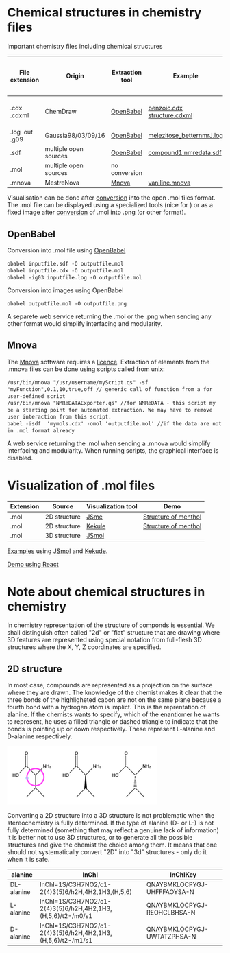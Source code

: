 # Chemical structures in chemistry files
Important chemistry files including chemical structures

File extension|Origin|Extraction tool|Example|converted into .mol file(not active yet...)
----|----|---|---|---
.cdx .cdxml|ChemDraw|[OpenBabel](#openbabel)|[benzoic.cdx](benzoic.cdx) [structure.cdxml](structure.cdxml) |*benzoic acid in .mol format*
.log .out .g09|Gaussia98/03/09/16|[OpenBabel](#openbabel)|[melezitose_betternmrJ.log](melezitose_betternmrJ.log)|
.sdf|multiple open sources|[OpenBabel](#openbabel)|[compound1.nmredata.sdf](compound1.nmredata.sdf)|
.mol|multiple open sources|no conversion||
.mnova|MestreNova|[Mnova](#mnova)|[vaniline.mnova](Vaniline_attributed.mnova)|

Visualisation can be done after [conversion](#openbabel) into the open .mol files format. The .mol file can be displayed using a specialized tools (nice for <script type="text/javascript" src="https://chemapps.stolaf.edu/jmol/jmol.php?source=https://static.molinstincts.com/sdf_3d/cholesterol-3D-structure-CT1001897301.sdf&link=3D structures"></script>) or as a fixed image after [conversion](#openbabel) of .mol into .png (or other format).

## OpenBabel
Conversion into .mol file using [OpenBabel](https://open-babel.readthedocs.io/en/latest/)
```
obabel inputfile.sdf -O outputfile.mol
obabel inputfile.cdx -O outputfile.mol
obabel -ig03 inputfile.log -O outputfile.mol
```
Conversion into images using OpenBabel
```
obabel outputfile.mol -O outputfile.png
```
A separete web service returning the .mol or the .png when sending any other format would simplify interfacing and modularity.

## Mnova
The [Mnova](https://mestrelab.com/download/mnova/) software requires a [licence](https://www.unige.ch/sciences/chiorg/mnova/).
Extraction of elements from the .mnova files can be done using scripts called from unix:
```
/usr/bin/mnova "/usr/username/myScript.qs" -sf "myFunction",0.1,10,true,off // generic call of function from a for user-defined script
/usr/bin/mnova "NMReDATAExporter.qs" //for NMReDATA - this script my be a starting point for automated extraction. We may have to remove user interaction from this script.
babel -isdf  'mymols.cdx' -omol 'outputfile.mol' //if the data are not in .mol format already
```
A web service returning the .mol when sending a .mnova would simplify interfacing and modularity.
When running scripts, the graphical interface is disabled.
# Visualization of .mol files

Extension|Source|Visualization tool|Demo
----|----|---|---
.mol|2D structure|[JSme](https://www.peter-ertl.com/jsme/)|[Structure of menthol](jsme_minimal) 
.mol|2D structure|[Kekule](https://partridgejiang.github.io/Kekule.js/)|[Structure of menthol](https://gr-jeannerat-unige.github.io/macrolide-antibiotics/page15) 
.mol|3D structure|[JSmol](http://wiki.jmol.org/index.php/Jmol_JavaScript_Object#JSmol)|<script type="text/javascript" src="https://chemapps.stolaf.edu/jmol/jmol.php?source=https://static.molinstincts.com/sdf_3d/cholesterol-3D-structure-CT1001897301.sdf&link=3D structure of cholesterol"></script>

<script type="text/javascript" language="javascript" src="jsme/jsme.nocache.js"></script>

<script>

        function getFile(fileName) {
            oxmlhttp = null;
            try {
                oxmlhttp = new XMLHttpRequest();
                oxmlhttp.overrideMimeType("text/xml");
            }
            catch (e) {
                try {
                    oxmlhttp = new ActiveXObject("Msxml2.XMLHTTP");
                }
                catch (e) {
                    //return null;
                    return "failed MS<BR>";
                }
            }
            if (!oxmlhttp) return "failed to create object<BR>";
            try {
                oxmlhttp.open("GET", fileName, false);
                oxmlhttp.send(null);
            }
            catch (e) {
                return "failed to get webpage<BR>";
            }
            return oxmlhttp.responseText;
        }


        //this function will be called after the JavaScriptApplet code has been loaded.
        function jsmeOnLoad() {
            jsmeApplet = new JSApplet.JSME("jsme_container", "180px", "140px", {
                "options": "depict depictAction star"
            });

            var fileData = getFile('menthol-2d.mol')
            jsmeApplet.readMolFile(fileData);

            var actionMarked = 105;
            jsmeApplet.setAction(actionMarked);


        }
</script>
<div id="jsme_container"></div>

[Examples](https://gr-jeannerat-unige.github.io/macrolide-antibiotics/page1) using [JSmol](http://wiki.jmol.org/index.php/JSmol) and [Kekude](https://partridgejiang.github.io/Kekule.js).

[Demo using React](https://zakodium.github.io/react-ocl)

# Note about chemical structures in chemistry
In chemistry representation of the structure of componds is essential. 
We shall distinguish often called "2d" or "flat" structure that are drawing where 3D features are represented using special notation from full-flesh 3D structures where the X, Y, Z coordinates are specified. 
## 2D structure
In most case, compounds are represented as a projection on the surface where they are drawn. The knowledge of the chemist makes it clear that the three bonds of the highligheted cabon are not on the same plane because a fourth bond with a hydrogen atom is implict. This is the reprentation of alanine. If the chemists wants to specify, which of the enantiomer he wants to represent, he uses a filled triangle or dashed triangle to indicate that the bonds is pointing up or down respectively. These represent L-alanine and D-alanine respectively.

![alt text](ala.png)

Converting a 2D structure into a 3D structure is not problematic when the stereochemistry is fully determined. If the type of alanine (D- or L-) is not fully determined (something that may reflect a genuine lack of information) it is better not to use 3D structures, or to generate all the possible structures and give the chemist the choice among them. It means that one should not systematically convert "2D" into "3d" structures - only do it when it is safe.

alanine|InChI|InChIKey
----|----|---
DL-alanine|InChI=1S/C3H7NO2/c1-2(4)3(5)6/h2H,4H2,1H3,(H,5,6)           |QNAYBMKLOCPYGJ-UHFFFAOYSA-N
L-alanine|InChI=1S/C3H7NO2/c1-2(4)3(5)6/h2H,4H2,1H3,(H,5,6)/t2-/m0/s1 |QNAYBMKLOCPYGJ-REOHCLBHSA-N
D-alanine|InChI=1S/C3H7NO2/c1-2(4)3(5)6/h2H,4H2,1H3,(H,5,6)/t2-/m1/s1 |QNAYBMKLOCPYGJ-UWTATZPHSA-N

